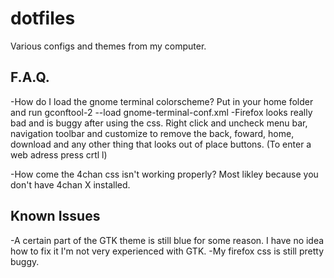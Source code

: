 dotfiles
========
Various configs and themes from my computer.



F.A.Q.
--------------
-How do I load the gnome terminal colorscheme?
Put in your home folder and run 
  gconftool-2 --load gnome-terminal-conf.xml
-Firefox looks really bad and is buggy after using the css.
Right click and uncheck menu bar, navigation toolbar and customize to remove the back, foward, home, download and any other thing that looks out of place buttons. (To enter a web adress press crtl l) 

-How come the 4chan css isn't working properly?
Most likley because you don't have 4chan X installed.



Known Issues
--------------
-A certain part of the GTK theme is still blue for some reason. I have no idea how to fix it I'm not very experienced with GTK.
-My firefox css is still pretty buggy.

